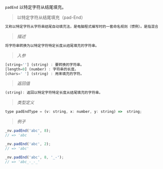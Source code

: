 `padEnd` 以特定字符从结尾填充。

> 以特定字符从结尾填充（pad-End）

```javascript
又称以特定字符从字符串结尾自动填充法，是电脑程式编写时的一套命名规则（惯例）。是指混合使用大小写字母来构成变量和函数的名字。
```
> *描述*

```javascript
将字符串转换为以特定字符特定长度从结尾填充的字符串。
```

> *入参*

```javascript
[string=''] (string) : 要转换的字符串。
[length=0] (number) : 字符串的长度。
[chars=' '] (string) : 用来填充的字符。
```

> *返回值*

```javascript
(string): 返回以特定字符特定长度从结尾填充的字符串。

```

> *类型定义*

```javascript
type padEndType = (v: string, x: number, y: string) =>  string;
```

> *例子*

```javascript
_nv.padEnd('abc', 8);
// => 'abc     '
```

```javascript
_nv.padEnd('abc', 2);
// => 'abc'
```

```javascript
_nv.padEnd('abc', 8, '_-');
// => 'abc_-_-_'
```


